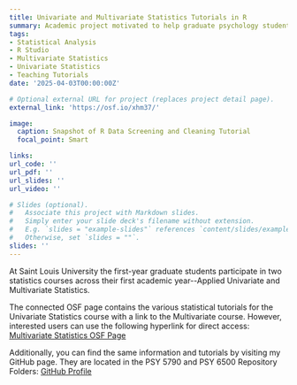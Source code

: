 ```yaml
---
title: Univariate and Multivariate Statistics Tutorials in R
summary: Academic project motivated to help graduate psychology students learn to apply statistical analyses in R.
tags:
- Statistical Analysis
- R Studio
- Multivariate Statistics
- Univariate Statistics
- Teaching Tutorials
date: '2025-04-03T00:00:00Z'

# Optional external URL for project (replaces project detail page).
external_link: 'https://osf.io/xhm37/'

image:
  caption: Snapshot of R Data Screening and Cleaning Tutorial
  focal_point: Smart

links:
url_code: ''
url_pdf: ''
url_slides: ''
url_video: ''

# Slides (optional).
#   Associate this project with Markdown slides.
#   Simply enter your slide deck's filename without extension.
#   E.g. `slides = "example-slides"` references `content/slides/example-slides.md`.
#   Otherwise, set `slides = ""`.
slides: ''
---
```


At Saint Louis University the first-year graduate students participate in two statistics courses across their first academic year--Applied Univariate and Multivariate Statistics.

The connected OSF page contains the various statistical tutorials for the Univariate Statistics course with a link to the Multivariate course. However, interested users can use the following hyperlink for direct access: <a href="https://osf.io/4ehyp/" target="_blank"> Multivariate Statistics OSF Page</a> 

Additionally, you can find the same information and tutorials by visiting my GitHub page. They are located in the PSY 5790 and PSY 6500 Repository Folders: <a href="https://github.com/cjschmank/" target="_blank"> GitHub Profile</a> 

